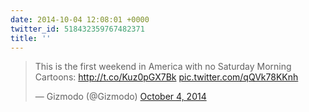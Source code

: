 ```yaml
---
date: 2014-10-04 12:08:01 +0000
twitter_id: 518432359767482371
title: ''
---
```


<blockquote class="twitter-tweet"><p lang="en" dir="ltr">This is the first weekend in America with no Saturday Morning Cartoons: <a href="http://t.co/Kuz0pGX7Bk">http://t.co/Kuz0pGX7Bk</a> <a href="http://t.co/qQVk78KKnh">pic.twitter.com/qQVk78KKnh</a></p>&mdash; Gizmodo (@Gizmodo) <a href="https://twitter.com/Gizmodo/status/518385449262678016?ref_src=twsrc%5Etfw">October 4, 2014</a></blockquote>
<script async src="https://platform.twitter.com/widgets.js" charset="utf-8"></script>
